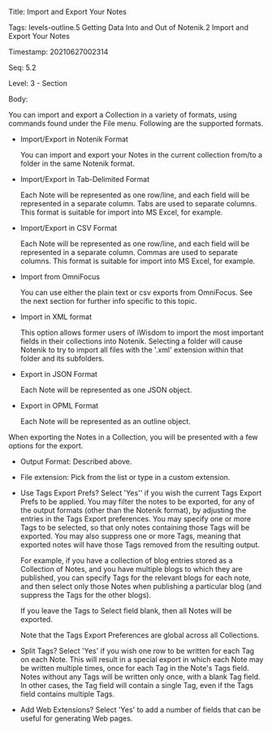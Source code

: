 Title:  Import and Export Your Notes

Tags:   levels-outline.5 Getting Data Into and Out of Notenik.2 Import and Export Your Notes

Timestamp: 20210627002314

Seq:    5.2

Level:  3 - Section

Body: 

You can import and export a Collection in a variety of formats, using commands found under the File menu.
Following are the supported formats.

* Import/Export in Notenik Format  

	You can import and export your Notes in the current collection from/to a folder in the same Notenik format.

* Import/Export in Tab-Delimited Format  

	Each Note will be represented as one row/line, and each field will be represented in a separate column. Tabs are used to separate columns. This format is suitable for import into MS Excel, for example.

* Import/Export in CSV Format

	Each Note will be represented as one row/line, and each field will be represented in a separate column. Commas are used to separate columns. This format is suitable for import into MS Excel, for example.
	
* Import from OmniFocus

	You can use either the plain text or csv exports from OmniFocus. See the next section for further info specific to this topic. 

* Import in XML format

	This option allows former users of iWisdom to import the most important fields in their collections into Notenik. Selecting a folder will cause Notenik to try to import all files with the '.xml' extension within that folder and its subfolders. 

* Export in JSON Format

	Each Note will be represented as one JSON object. 

* Export in OPML Format

	Each Note will be represented as an outline object. 

When exporting the Notes in a Collection, you will be presented with a few options for the export. 

* Output Format: Described above. 

* File extension: Pick from the list or type in a custom extension. 

* Use Tags Export Prefs? Select 'Yes'' if you wish the current Tags Export Prefs to be applied. You may filter the notes to be exported, for any of the output formats (other than the Notenik format), by adjusting the entries in the Tags Export preferences. You may specify one or more Tags to be selected, so that only notes containing those Tags will be exported. You may also suppress one or more Tags, meaning that exported notes will have those Tags removed from the resulting output.

	For example, if you have a collection of blog entries stored as a Collection of Notes, and you have multiple blogs to which they are published, you can specify Tags for the relevant blogs for each note, and then select only those Notes when publishing a particular blog (and suppress the Tags for the other blogs).

	If you leave the Tags to Select field blank, then all Notes will be exported.

	Note that the Tags Export Preferences are global across all Collections. 

* Split Tags? Select 'Yes' if you wish one row to be written for each Tag on each Note. This will result in a special export in which each Note may be written multiple times, once for each Tag in the Note's Tags field. Notes without any Tags will be written only once, with a blank Tag field. In other cases, the Tag field will contain a single Tag, even if the Tags field contains multiple Tags. 

* Add Web Extensions? Select 'Yes' to add a number of fields that can be useful for generating Web pages.
